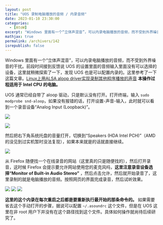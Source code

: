 ```yaml
---
layout: post
title: "UOS 录制电脑播放的音频 / 内录音频"
date: 2023-01-10 23:30:00
categories: 
  - [AtoW]
excerpt: "Windows 里面有一个“立体声混音”，可以内录电脑播放的音频，而不受到外界噪音的干扰。前段时间接到反馈说 UOS 的设置里面的音频输入里面没有可以选择的设备，这里就稍微探索了一下，发现 UOS 也是可以配置内录的。本操作过程适用于 Intel CPU 的电脑。"
mathjax: true
permalink: /archivers/142
isrepublish: false
---
```


Windows 里面有一个“立体声混音”，可以内录电脑播放的音频，而不受到外界噪音的干扰。前段时间接到反馈说 UOS 的设置里面的音频输入里面没有可以选择的设备，这里就稍微探索了一下，发现 UOS 也是可以配置内录的。这里参考了一下这篇文章。[Linux上用ALSA aloop driver实现录制其他程序播放的声音](https://blog.csdn.net/lsheevyfg/article/details/116799564) **本操作过程适用于 Intel CPU 的电脑。**

UOS 通常已经自带了 aloop 驱动，只是默认没有打开。打开终端，输入 ```sudo modprobe snd-aloop```，如果没有报错的话，打开设置-声音-输入，此时就可以看到一个录音设备“Analog Input (Loopback)”。

![](https://img-blog.csdnimg.cn/d066a4cb2beb431a84a7cbfa5d52c0aa.png)

![](https://img-blog.csdnimg.cn/1273efa53ab240ed8c6a165a3bd858fa.png)

然后把右下角系统托盘的音量打开，切换到“Speakers (HDA Intel PCH)”（AMD的没见到过实机暂时没法复现），如果本来就是的话就直接继续。

![](https://img-blog.csdnimg.cn/c2623ce7c3824c6e915738f8b9c838bb.png)

从 Firefox 随便找一个在线录音的网站（这里真的只是随便找的），然后打开录音，这时候 Firefox 会提示要允许网站使用您的麦克风吗，**这里注意录音设备选择“Monitor of Built-in Audio Stereo”** ，然后点击允许，然后就开始录音了，这里录制的就是电脑播放的音频。按照网页的界面完成录音，然后试听效果。

![](https://img-blog.csdnimg.cn/f45c03c781984d80923f8f524994d03a.png)
![](https://img-blog.csdnimg.cn/a517e9a8bac34b31a5d5c651c8e1e65f.png)
![](https://img-blog.csdnimg.cn/cfdbb6476c3b4dce8f66a6e93fa84c29.png)

**这里的这个内录在每次重启之后都是要重新执行最开始的那条命令的。** 如果需要省去这个手动打开的步骤，据说可以配置 ```~/.asoundrc``` 这个文件，但是在 UOS 这里在非 root 用户下并没有在这个路径找到这个文件。具体如何操作就尚待后续研究了。






